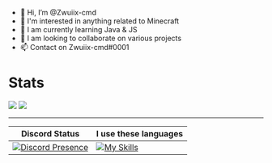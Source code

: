- 👋 Hi, I’m @Zwuiix-cmd
- 👀 I'm interested in anything related to Minecraft
- 🌱 I am currently learning Java & JS
- 💞️ I am looking to collaborate on various projects
- 📫 Contact on Zwuiix-cmd#0001

# Stats
![](https://github-readme-stats.vercel.app/api?username=zwuiix-cmd&show_icons=true&title_color=fff&icon_color=79ff97&text_color=9f9f9f&bg_color=151515&count_private=true)
![](https://github-readme-stats.vercel.app/api/top-langs?username=zwuiix-cmd&langs_count=4&count_private=true&theme=nord)

---
| Discord Status  | I use these languages
| -- | -- |
| [![Discord Presence](https://lanyard.cnrad.dev/api/846181502470455306)](https://discord.com/users/846181502470455306) | [![My Skills](https://skillicons.dev/icons?i=php,js,ts,java,golang,python,json,bash,md&perline=3)](https://skillicons.dev) |
